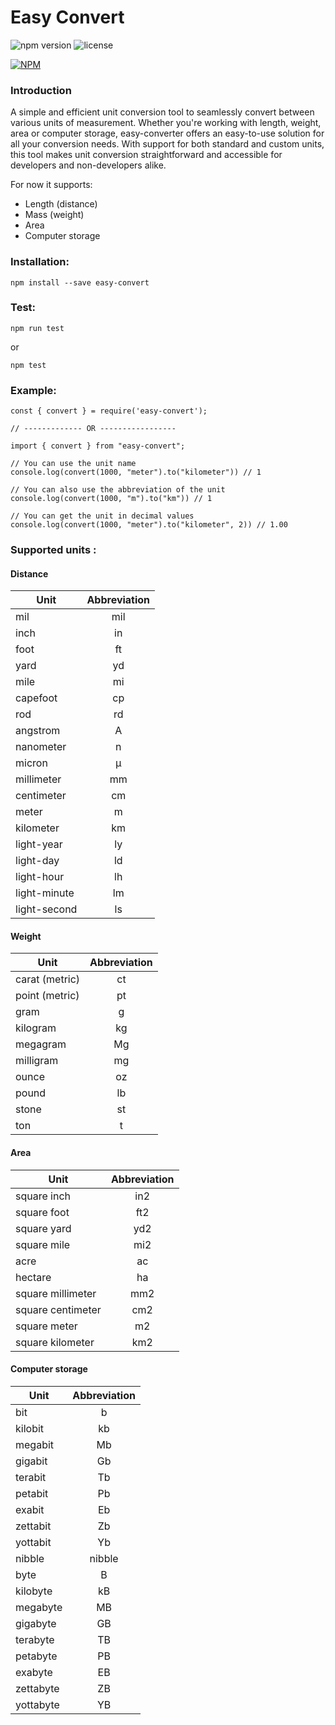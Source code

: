 # Easy Convert

![npm version](https://badge.fury.io/js/easy-convert.svg) ![license](https://img.shields.io/badge/license-MIT-green.svg)

[![NPM](https://nodei.co/npm/easy-convert.png?downloads=true&downloadRank=true&stars=true)](https://nodei.co/npm/easy-convert/)


### Introduction

A simple and efficient unit conversion tool to seamlessly convert between various units of measurement. Whether you're working with length, weight, area or computer storage, easy-converter offers an easy-to-use solution for all your conversion needs. With support for both standard and custom units, this tool makes unit conversion straightforward and accessible for developers and non-developers alike.

For now it supports:

- Length (distance)
- Mass (weight)
- Area
- Computer storage

### Installation:

`npm install --save easy-convert`

### Test:

`npm run test`

or

`npm test`

### Example:

```
const { convert } = require('easy-convert');

// ------------- OR -----------------

import { convert } from "easy-convert";

// You can use the unit name
console.log(convert(1000, "meter").to("kilometer")) // 1

// You can also use the abbreviation of the unit
console.log(convert(1000, "m").to("km")) // 1

// You can get the unit in decimal values
console.log(convert(1000, "meter").to("kilometer", 2)) // 1.00
```


### Supported units :

#### Distance

Unit         | Abbreviation
------------ | :------------:
mil          |  mil
inch         |   in
foot         |   ft
yard         |   yd
mile         |   mi
capefoot     |   cp
rod          |   rd
angstrom     |   A
nanometer    |   n
micron       |   µ
millimeter   |   mm
centimeter   |   cm
meter        |   m
kilometer    |   km
light-year   |   ly
light-day    |   ld
light-hour   |   lh
light-minute |   lm
light-second |   ls

#### Weight

Unit                    | Abbreviation
----------------------- | :------------:
carat (metric)          |     ct
point (metric)          |     pt
gram                    |     g
kilogram                |     kg
megagram                |     Mg
milligram               |     mg
ounce                   |     oz
pound                   |     lb
stone                   |     st
ton                     |     t

#### Area

Unit              | Abbreviation
----------------- | :----------:
square inch       |   in2
square foot       |   ft2
square yard       |   yd2
square mile       |   mi2
acre              |   ac
hectare           |   ha
square millimeter |  mm2
square centimeter |  cm2
square meter      |   m2
square kilometer  |   km2

#### Computer storage

Unit      | Abbreviation
--------- | :-----------:
bit       |   b
kilobit   |   kb
megabit   |   Mb
gigabit   |   Gb
terabit   |   Tb
petabit   |   Pb
exabit    |   Eb
zettabit  |   Zb
yottabit  |   Yb
nibble    | nibble
byte      |   B
kilobyte  |   kB
megabyte  |   MB
gigabyte  |   GB
terabyte  |   TB
petabyte  |   PB
exabyte   |   EB
zettabyte |   ZB
yottabyte |   YB



